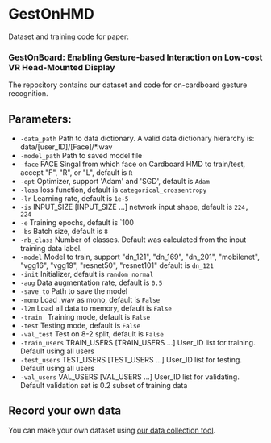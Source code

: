 # GestOnHMD
 Dataset and training code for paper: 

### GestOnBoard: Enabling Gesture-based Interaction on Low-cost VR Head-Mounted Display

The repository contains our dataset and code for on-cardboard gesture recognition. 

## Parameters: 

- `-data_path` Path to data dictionary. A valid data dictionary hierarchy is: data/[user_ID]/[Face]/*.wav
- `-model_path` Path to saved model file
- `-face` FACE Singal from which face on Cardboard HMD to train/test, accept "F", "R", or "L", default is `R`
- `-opt` Optimizer, support 'Adam' and 'SGD', default is `Adam`
- `-loss`  loss function, default is `categorical_crossentropy`
- `-lr` Learning rate, default is `1e-5`
- `-is` INPUT_SIZE [INPUT_SIZE ...] network input shape, default is `224, 224`
- `-e`  Training epochs, default is `100
- `-bs` Batch size, default is `8`
- `-nb_class` Number of classes. Default was calculated from the input training data label.
- `-model` Model to train, support "dn_121", "dn_169", "dn_201", "mobilenet", "vgg16", "vgg19", "resnet50", "resnet101" default is `dn_121`
- `-init` Initializer, default is `random_normal`
- `-aug` Data augmentation rate, default is `0.5`
-  `-save_to` Path to save the model
- `-mono`         Load .wav as mono, default is `False`
- `-l2m`         Load all data to memory, default is `False`
- `-train `       Training mode, default is `False`
- `-test`         Testing mode, default is `False`
- `-val_test`       Test on 8-2 split, default is `False`
- `-train_users`  TRAIN_USERS [TRAIN_USERS ...] User_ID list for training. Default using all users
- `-test_users` TEST_USERS [TEST_USERS ...] User_ID list for testing. Default using all users
- `-val_users` VAL_USERS [VAL_USERS ...] User_ID list for validating. Default validation set is 0.2 subset of training data



## Record your own data

You can make your own dataset using [our data collection tool](https://github.com/taizhouchen/GestOnHMD_DataCollection). 